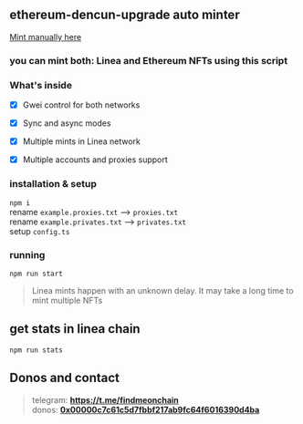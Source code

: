 ## ethereum-dencun-upgrade auto minter
[Mint manually here](https://consensys.io/ethereum-dencun-upgrade)
### you can mint both: Linea and Ethereum NFTs using this script

### What's inside
- [x] Gwei control for both networks  
- [x] Sync and async modes  
- [x] Multiple mints in Linea network  
- [x] Multiple accounts and proxies support  


### installation & setup
`npm i`  
rename `example.proxies.txt` --> `proxies.txt`  
rename `example.privates.txt` --> `privates.txt`  
setup `config.ts`


### running
`npm run start`


> Linea mints happen with an unknown delay. It may take a long time to mint multiple NFTs  


## get stats in linea chain
`npm run stats`


## Donos and contact

> telegram: **https://t.me/findmeonchain**  
donos: **[0x00000c7c61c5d7fbbf217ab9fc64f6016390d4ba](https://debank.com/profile/0x00000c7c61c5d7fbbf217ab9fc64f6016390d4ba)**